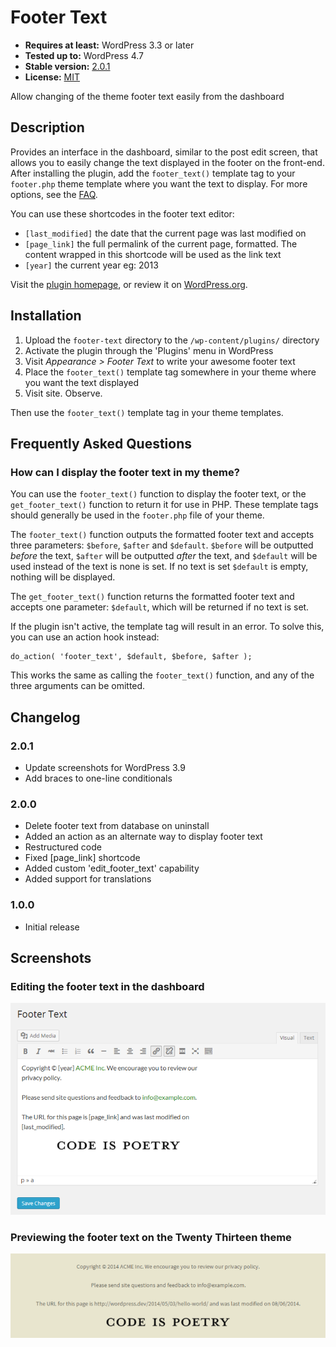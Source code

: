 # Footer Text

* __Requires at least:__ WordPress 3.3 or later
* __Tested up to:__ WordPress 4.7
* __Stable version:__ [2.0.1](https://download.wordpress.org/plugin/footer-text.latest-stable.zip)
* __License:__ [MIT](license.txt)

Allow changing of the theme footer text easily from the dashboard

## Description

Provides an interface in the dashboard, similar to the post edit screen, that allows you to easily change the text displayed in the footer on the front-end. After installing the plugin, add the `footer_text()` template tag to your `footer.php` theme template where you want the text to display. For more options, see the [FAQ](#frequently-asked-questions).

You can use these shortcodes in the footer text editor:

* `[last_modified]` the date that the current page was last modified on
* `[page_link]` the full permalink of the current page, formatted. The content wrapped in this shortcode will be used as the link text
* `[year]` the current year eg: 2013

Visit the [plugin homepage](https://bungeshea.com/plugins/footer-text/), or review it on [WordPress.org](https://github.com/bungeshea/footer-text/).

## Installation

1. Upload the `footer-text` directory to the `/wp-content/plugins/` directory
1. Activate the plugin through the 'Plugins' menu in WordPress
1. Visit *Appearance > Footer Text* to write your awesome footer text
1. Place the `footer_text()` template tag somewhere in your theme where you want the text displayed
1. Visit site. Observe.

Then use the `footer_text()` template tag in your theme templates.

## Frequently Asked Questions

### How can I display the footer text in my theme?
You can use the `footer_text()` function to display the footer text, or the `get_footer_text()` function to return it for use in PHP. These template tags should generally be used in the `footer.php` file of your theme.

The `footer_text()` function outputs the formatted footer text and accepts three parameters: `$before`, `$after` and `$default`. `$before` will be outputted *before* the text, `$after` will be outputted *after* the text, and `$default` will be used instead of the text is none is set. If no text is set `$default` is empty, nothing will be displayed.

The `get_footer_text()` function returns the formatted footer text and accepts one parameter: `$default`, which will be returned if no text is set.

If the plugin isn't active, the template tag will result in an error. To solve this, you can use an action hook instead:

	do_action( 'footer_text', $default, $before, $after );

This works the same as calling the `footer_text()` function, and any of the three arguments can be omitted.

## Changelog

### 2.0.1
* Update screenshots for WordPress 3.9
* Add braces to one-line conditionals

### 2.0.0
* Delete footer text from database on uninstall
* Added an action as an alternate way to display footer text
* Restructured code
* Fixed [page_link] shortcode
* Added custom 'edit_footer_text' capability
* Added support for translations

### 1.0.0
* Initial release

## Screenshots

### Editing the footer text in the dashboard
![Editing the footer text in the dashboard](screenshot-1.png "Editing the footer text in the dashboard")

### Previewing the footer text on the Twenty Thirteen theme
![Previewing the footer text on the Twenty Thirteen theme](screenshot-2.png "Previewing the footer text on the Twenty Thirteen theme")
